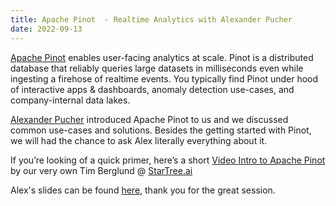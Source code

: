 ```yaml
---
title: Apache Pinot  - Realtime Analytics with Alexander Pucher
date: 2022-09-13
---
```


[Apache Pinot](https://pinot.apache.org/) enables user-facing analytics at scale. Pinot is a distributed database that reliably queries large datasets in milliseconds even while ingesting a firehose of realtime events. You typically find Pinot under hood of interactive apps & dashboards, anomaly detection use-cases, and company-internal data lakes.

[Alexander Pucher](https://www.linkedin.com/in/alexpucher/)  introduced Apache Pinot to us and we discussed common use-cases and solutions. Besides the getting started with Pinot, we will had the chance to ask Alex literally everything about it.

If you’re looking of a quick primer, here’s a short [Video Intro to Apache Pinot](https://youtu.be/_lqdfq2c9cQ) by our very own Tim Berglund @ [StarTree.ai](https://www.startree.ai/)

Alex's slides can be found [here](https://docs.google.com/presentation/d/1aikXzKtEujxd6qeas3qH281LAHsiZecdFczZQzG1peA/edit?usp=sharing), thank you for the great session.
